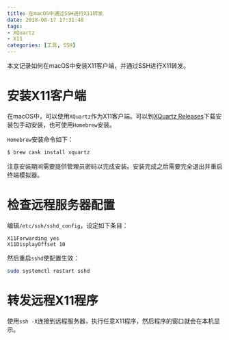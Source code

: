```yaml
---
title: 在macOS中通过SSH进行X11转发
date: 2018-08-17 17:31:48
tags:
- XQuartz
- X11
categories: [工具, SSH]
---
```

本文记录如何在macOS中安装X11客户端，并通过SSH进行X11转发。

<!-- more -->

# 安装X11客户端

在macOS中，可以使用`XQuartz`作为X11客户端。可以到[XQuartz Releases](https://www.xquartz.org/releases/)下载安装包手动安装，也可使用`Homebrew`安装。

`Homebrew`安装命令如下：

```bash
$ brew cask install xquartz
```

注意安装期间需要提供管理员密码以完成安装。安装完成之后需要完全退出并重启终端模拟器。

# 检查远程服务器配置

编辑`/etc/ssh/sshd_config`，设定如下条目：

```
X11Forwarding yes
X11DisplayOffset 10
```

然后重启`sshd`使配置生效：

```bash
sudo systemctl restart sshd
```

# 转发远程X11程序

使用`ssh -X`连接到远程服务器，执行任意X11程序，然后程序的窗口就会在本机显示。